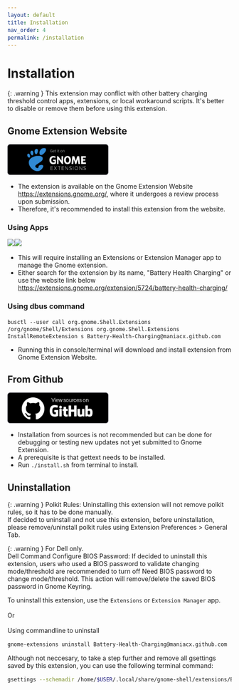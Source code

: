 ```yaml
---
layout: default
title: Installation
nav_order: 4
permalink: /installation
---
```


# Installation

{: .warning }
This extension may conflict with other battery charging threshold control apps, extensions, or local workaround scripts. It's better to disable or remove them before using this extension.

## Gnome Extension Website

[<img src="./assets/images/home/get-it-on-gnome-extension.png" width="45%">](https://extensions.gnome.org/extension/5724/battery-health-charging/)

* The extension is available on the Gnome Extension Website https://extensions.gnome.org/, where it undergoes a review process upon submission.
* Therefore, it's recommended to install this extension from the website.

### Using Apps

[<img src="./assets/images/installation/extension.png" width="45%">](https://flathub.org/apps/org.gnome.Extensions)[<img src="./assets/images/installation/extension-manager.png" width="45%" class="float-right">](https://flathub.org/apps/com.mattjakeman.ExtensionManager)

* This will require installing an Extensions or Extension Manager app to manage the Gnome extension.
* Either search for the extension by its name, "Battery Health Charging" or use the website link below<br><https://extensions.gnome.org/extension/5724/battery-health-charging/>

### Using dbus command

```text
busctl --user call org.gnome.Shell.Extensions /org/gnome/Shell/Extensions org.gnome.Shell.Extensions InstallRemoteExtension s Battery-Health-Charging@maniacx.github.com
```
* Running this in console/terminal will download and install extension from Gnome Extension Website.

## From Github

[<img src="./assets/images/home/view-sources-on-github.png" width="45%">](https://github.com/maniacx/Battery-Health-Charging)

* Installation from sources is not recommended but can be done for debugging or testing new updates not yet submitted to Gnome Extension.
* A prerequisite is that gettext needs to be installed.
* Run `./install.sh` from terminal to install.


## Uninstallation


{: .warning }
Polkit Rules: Uninstalling this extension will not remove polkit rules, so it has to be done manually.<br>If decided to uninstall and not use this extension, before uninstallation, please remove/uninstall polkit rules using Extension Preferences > General Tab.

{: .warning }
For Dell only.<br>
Dell Command Configure BIOS Password: If decided to uninstall this extension, users who used a BIOS password to validate changing mode/threshold are recommended to turn off Need BIOS password to change mode/threshold. This action will remove/delete the saved BIOS password in Gnome Keyring.

To uninstall this extension, use the `Extensions`  or `Extension Manager` app.
<br>
<br>
Or
<br>
<br>
Using commandline to uninstall
```bash
gnome-extensions uninstall Battery-Health-Charging@maniacx.github.com
```
Although not neccesary, to take a step further and remove all gsettings saved by this extension, you can use the following terminal command:
```bash
gsettings --schemadir /home/$USER/.local/share/gnome-shell/extensions/Battery-Health-Charging@maniacx.github.com/schemas reset-recursively org.gnome.shell.extensions.Battery-Health-Charging
```


